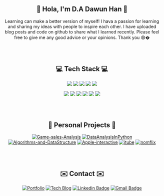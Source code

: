 <div align="center">
  <h2>👋 Hola, I'm D.A Dawun Han 👋</h2>
Learning can make a better version of myself! I hava a passion for learning and sharing my ideas with people to inspire each other. I have uploaded blog posts and code on github to share what I learned recently. Please feel free to give me any good advice or your opinions. Thank you 😄�


  <br></br>

  ## 💻 Tech Stack 💻

  
  
![](https://img.shields.io/badge/Python-3766AB?style=for-the-badge&logo=Python&logoColor=white)
![](https://img.shields.io/badge/Pandas-150458?style=for-the-badge&logo=Pandas&logoColor=white)
![](https://img.shields.io/badge/MySQL-4479A1?style=for-the-badge&logo=MySQL&logoColor=white)
![](https://img.shields.io/badge/Javascript-F7DF1E?style=for-the-badge&logo=Javascript&logoColor=white)
![](https://img.shields.io/badge/NodeJS-339933?style=for-the-badge&logo=Node.js&logoColor=white)
  
![](https://img.shields.io/badge/HTML5-E34F26?style=for-the-badge&logo=HTML5&logoColor=white)
![](https://img.shields.io/badge/CSS-1572B6?style=for-the-badge&logo=CSS3&logoColor=white)
![](https://img.shields.io/badge/Sass-CC6699?style=for-the-badge&logo=Sass&logoColor=white)
![](https://img.shields.io/badge/React-61DAFB?style=for-the-badge&logo=React&logoColor=black)
![](https://img.shields.io/badge/MongoDB-47A248?style=for-the-badge&logo=MongoDB&logoColor=white)
![](https://img.shields.io/badge/Firebase-FFCA28?style=for-the-badge&logo=Firebase&logoColor=white)

  
<br></br>
## 📄 Personal Projects 📄
[![Game-sales-Analysis](https://github-readme-stats.vercel.app/api/pin/?username=DAWUNHAN&repo=Game-sales-Analysis&theme=tokyonight)](https://github.com/DAWUNHAN/Game-sales-Analysis)
[![DataAnalysisInPython](https://github-readme-stats.vercel.app/api/pin/?username=DAWUNHAN&repo=DataAnalysisInPython&theme=tokyonight)](https://github.com/DAWUNHAN/DataAnalysisInPython)
[![Algorithms-and-DataStructure](https://github-readme-stats.vercel.app/api/pin/?username=DAWUNHAN&repo=Algorithms-and-DataStructure&theme=tokyonight)](https://github.com/DAWUNHAN/Algorithms-and-DataStructure)
[![Apple-interactive](https://github-readme-stats.vercel.app/api/pin/?username=DAWUNHAN&repo=Apple-interactive&theme=tokyonight)](https://github.com/DAWUNHAN/Apple-interactive)
[![itube](https://github-readme-stats.vercel.app/api/pin/?username=DAWUNHAN&repo=itube&theme=tokyonight)](https://github.com/DAWUNHAN/itube)
[![nomflix](https://github-readme-stats.vercel.app/api/pin/?username=DAWUNHAN&repo=nomflix&theme=tokyonight)](https://github.com/DAWUNHAN/nomflix)

<br></br>

  ## ✉️ Contact ✉️
[![Portfolio](http://img.shields.io/badge/-Portfolio-black?style=for-the-badge&logo=Dashlane&link=https://dawunhan.github.io/portfolio/)](https://dawunhan.github.io/portfolio/)
[![Tech Blog](http://img.shields.io/badge/-Tech%20blog-navy?style=for-the-badge&logo=github&link=https://da-journal.com/)](https://da-journal.com/)
[![Linkedin Badge](https://img.shields.io/badge/-LinkedIn-blue?style=for-the-badge&logo=Linkedin&logoColor=white&link=https://www.linkedin.com/in/terrydawunhan)](https://www.linkedin.com/in/terrydawunhan)
[![Gmail Badge](https://img.shields.io/badge/Gmail-d14836?style=for-the-badge&logo=Gmail&logoColor=white&link=mailto:dawun.han@gmail.com)](mailto:dawun.han@gmail.com)
	

</div>
